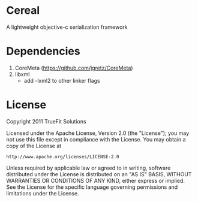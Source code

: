 Cereal
======

A lightweight objective-c serialization framework

Dependencies
======

1.  CoreMeta (https://github.com/jgretz/CoreMeta)
2.  libxml
	*  add -lxml2 to other linker flags 

License
======

Copyright 2011 TrueFit Solutions

Licensed under the Apache License, Version 2.0 (the "License");
you may not use this file except in compliance with the License.
You may obtain a copy of the License at

    http://www.apache.org/licenses/LICENSE-2.0

Unless required by applicable law or agreed to in writing, software
distributed under the License is distributed on an "AS IS" BASIS,
WITHOUT WARRANTIES OR CONDITIONS OF ANY KIND, either express or implied.
See the License for the specific language governing permissions and
limitations under the License.